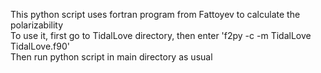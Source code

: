 This python script uses fortran program from Fattoyev to calculate the polarizability </br>
To use it, first go to TidalLove directory, then enter 'f2py -c -m TidalLove TidalLove.f90' </br>
Then run python script in main directory as usual </br>

